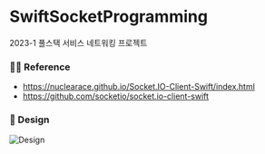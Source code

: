 # SwiftSocketProgramming
2023-1 풀스택 서비스 네트워킹 프로젝트

### 👩‍💻 Reference 
- https://nuclearace.github.io/Socket.IO-Client-Swift/index.html 
- https://github.com/socketio/socket.io-client-swift

### 🎨 Design
![Design](https://github.com/SohyeonKim-dev/SwiftSocketProgramming/assets/82718756/f6757aec-2e7d-41f9-a834-37af2bd3e764)
